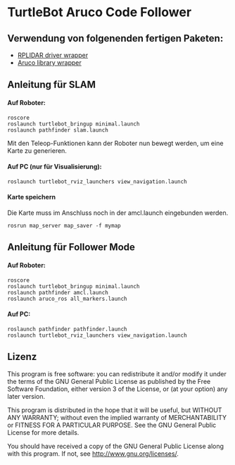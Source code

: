 TurtleBot Aruco Code Follower
=============================

## Verwendung von folgenenden fertigen Paketen:

- [RPLIDAR driver wrapper](https://github.com/robopeak/rplidar_ros)
- [Aruco library wrapper](https://github.com/pal-robotics/aruco_ros)

## Anleitung für SLAM

#### Auf Roboter:

```
roscore
roslaunch turtlebot_bringup minimal.launch
roslaunch pathfinder slam.launch
```

Mit den Teleop-Funktionen kann der Roboter nun bewegt werden, um eine Karte zu generieren.

#### Auf PC (nur für Visualisierung):

```
roslaunch turtlebot_rviz_launchers view_navigation.launch
```

#### Karte speichern
Die Karte muss im Anschluss noch in der amcl.launch eingebunden werden.
```
rosrun map_server map_saver -f mymap
```

## Anleitung für Follower Mode

#### Auf Roboter:

```
roscore
roslaunch turtlebot_bringup minimal.launch
roslaunch pathfinder amcl.launch
roslaunch aruco_ros all_markers.launch
```

#### Auf PC:

```
roslaunch pathfinder pathfinder.launch
roslaunch turtlebot_rviz_launchers view_navigation.launch
```

## Lizenz

This program is free software: you can redistribute it and/or modify
it under the terms of the GNU General Public License as published by
the Free Software Foundation, either version 3 of the License, or
(at your option) any later version.

This program is distributed in the hope that it will be useful,
but WITHOUT ANY WARRANTY; without even the implied warranty of
MERCHANTABILITY or FITNESS FOR A PARTICULAR PURPOSE.  See the
GNU General Public License for more details.

You should have received a copy of the GNU General Public License
along with this program.  If not, see <http://www.gnu.org/licenses/>.